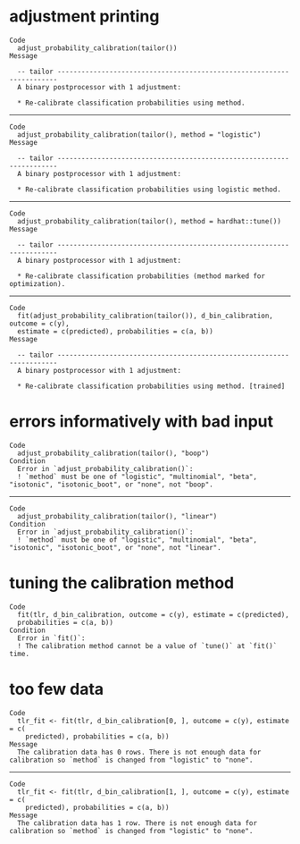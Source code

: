 # adjustment printing

    Code
      adjust_probability_calibration(tailor())
    Message
      
      -- tailor ----------------------------------------------------------------------
      A binary postprocessor with 1 adjustment:
      
      * Re-calibrate classification probabilities using method.

---

    Code
      adjust_probability_calibration(tailor(), method = "logistic")
    Message
      
      -- tailor ----------------------------------------------------------------------
      A binary postprocessor with 1 adjustment:
      
      * Re-calibrate classification probabilities using logistic method.

---

    Code
      adjust_probability_calibration(tailor(), method = hardhat::tune())
    Message
      
      -- tailor ----------------------------------------------------------------------
      A binary postprocessor with 1 adjustment:
      
      * Re-calibrate classification probabilities (method marked for optimization).

---

    Code
      fit(adjust_probability_calibration(tailor()), d_bin_calibration, outcome = c(y),
      estimate = c(predicted), probabilities = c(a, b))
    Message
      
      -- tailor ----------------------------------------------------------------------
      A binary postprocessor with 1 adjustment:
      
      * Re-calibrate classification probabilities using method. [trained]

# errors informatively with bad input

    Code
      adjust_probability_calibration(tailor(), "boop")
    Condition
      Error in `adjust_probability_calibration()`:
      ! `method` must be one of "logistic", "multinomial", "beta", "isotonic", "isotonic_boot", or "none", not "boop".

---

    Code
      adjust_probability_calibration(tailor(), "linear")
    Condition
      Error in `adjust_probability_calibration()`:
      ! `method` must be one of "logistic", "multinomial", "beta", "isotonic", "isotonic_boot", or "none", not "linear".

# tuning the calibration method

    Code
      fit(tlr, d_bin_calibration, outcome = c(y), estimate = c(predicted),
      probabilities = c(a, b))
    Condition
      Error in `fit()`:
      ! The calibration method cannot be a value of `tune()` at `fit()` time.

# too few data

    Code
      tlr_fit <- fit(tlr, d_bin_calibration[0, ], outcome = c(y), estimate = c(
        predicted), probabilities = c(a, b))
    Message
      The calibration data has 0 rows. There is not enough data for calibration so `method` is changed from "logistic" to "none".

---

    Code
      tlr_fit <- fit(tlr, d_bin_calibration[1, ], outcome = c(y), estimate = c(
        predicted), probabilities = c(a, b))
    Message
      The calibration data has 1 row. There is not enough data for calibration so `method` is changed from "logistic" to "none".

